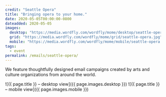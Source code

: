```yaml
---
credit: "Seattle Opera"
title: "Bringing opera to your home."
date: 2020-05-05T00:00:00-0800
dateadded: 2020-05-05
images:
  desktop: "https://media.wordfly.com/wordfly/mome/desktop/seattle-opera.jpg"
  grid: "https://media.wordfly.com/wordfly/mome/grid/seattle-opera.jpg"
  mobile: "https://media.wordfly.com/wordfly/mome/mobile/seattle-opera.jpg"
tags:
  - event
permalink: /emails/seattle-opera/
---
```

We feature thoughtfully designed email campaigns created by arts and culture organizations from around the world.

![{{ page.title }} – desktop view]({{ page.images.desktop }})
![{{ page.title }} – mobile view]({{ page.images.mobile }})
